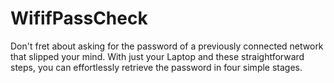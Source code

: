 # WififPassCheck
Don't fret about asking for the password of a previously connected network that slipped your mind. With just your Laptop and these straightforward steps, you can effortlessly retrieve the password in four simple stages.
